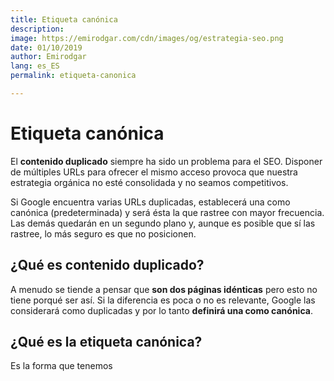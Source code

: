 ```yaml
---
title: Etiqueta canónica
description: 
image: https://emirodgar.com/cdn/images/og/estrategia-seo.png
date: 01/10/2019
author: Emirodgar
lang: es_ES
permalink: etiqueta-canonica

--- 
```


# Etiqueta canónica

El **contenido duplicado** siempre ha sido un problema para el SEO. Disponer de múltiples URLs para ofrecer el mismo acceso provoca que nuestra estrategia orgánica no esté consolidada y no seamos competitivos.

Si Google encuentra varias URLs duplicadas, establecerá una como canónica (predeterminada) y será ésta la que rastree con mayor frecuencia. Las demás quedarán en un segundo plano y, aunque es posible que sí las rastree, lo más seguro es que no posicionen.

## ¿Qué es contenido duplicado?

A menudo se tiende a pensar que **son dos páginas idénticas** pero esto no tiene porqué ser así. Si la diferencia es poca o no es relevante, Google las considerará como duplicadas y por lo tanto **definirá una como canónica**.

## ¿Qué es la etiqueta canónica?

Es la forma que tenemos 
<!--stackedit_data:
eyJoaXN0b3J5IjpbLTEzNDczNDk0OTQsMTg5NTc4MDEzNiwyOD
EzMDI2NzBdfQ==
-->